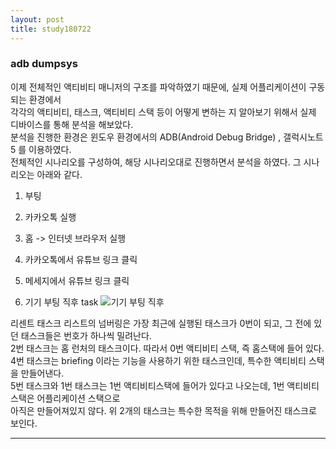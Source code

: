 ```yaml
---
layout: post
title: study180722
---
```


<h3>adb dumpsys</h3>

이제 전체적인 액티비티 매니저의 구조를 파악하였기 때문에, 실제 어플리케이션이 구동되는 환경에서
<br />각각의 액티비티, 태스크, 액티비티 스택 등이 어떻게 변하는 지 알아보기 위해서 실제 디바이스를 통해 분석을 해보았다. 
<br />분석을 진행한 환경은 윈도우 환경에서의 ADB(Android Debug Bridge) , 갤럭시노트5 를 이용하였다.
<br />전체적인 시나리오를 구성하여, 해당 시나리오대로 진행하면서 분석을 하였다. 그 시나리오는 아래와 같다.

1. 부팅
2. 카카오톡 실행
3. 홈 -> 인터넷 브라우저 실행
4. 카카오톡에서 유튜브 링크 클릭
5. 메세지에서 유튜브 링크 클릭

1. 기기 부팅 직후 task
![기기 부팅 직후](https://user-images.githubusercontent.com/38378136/43496734-ea094b54-9579-11e8-8083-bf976688abdd.PNG)

리센트 태스크 리스트의 넘버링은 가장 최근에 실행된 태스크가 0번이 되고, 그 전에 있던 태스크들은 번호가 하나씩 밀려난다.
<br />2번 태스크는 홈 런처의 태스크이다. 따라서 0번 액티비티 스택, 즉 홈스택에 들어 있다.
<br />4번 태스크는 briefing 이라는 기능을 사용하기 위한 태스크인데, 특수한 액티비티 스택을 만들어낸다.
<br />5번 태스크와 1번 태스크는 1번 액티비티스택에 들어가 있다고 나오는데, 1번 액티비티 스택은 어플리케이션 스택으로
<br />아직은 만들어져있지 않다. 위 2개의 태스크는 특수한 목적을 위해 만들어진 태스크로 보인다.


* * *
